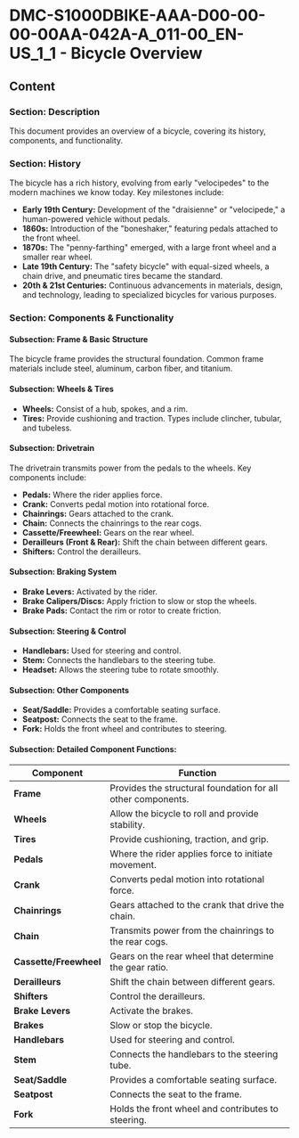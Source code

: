 # DMC-S1000DBIKE-AAA-D00-00-00-00AA-042A-A_011-00_EN-US_1_1 - Bicycle Overview

## Content

### Section: Description

This document provides an overview of a bicycle, covering its history, components, and functionality.

### Section: History

The bicycle has a rich history, evolving from early "velocipedes" to the modern machines we know today. Key milestones include:

*   **Early 19th Century:** Development of the "draisienne" or "velocipede," a human-powered vehicle without pedals.
*   **1860s:** Introduction of the "boneshaker," featuring pedals attached to the front wheel.
*   **1870s:** The "penny-farthing" emerged, with a large front wheel and a smaller rear wheel.
*   **Late 19th Century:** The "safety bicycle" with equal-sized wheels, a chain drive, and pneumatic tires became the standard.
*   **20th & 21st Centuries:** Continuous advancements in materials, design, and technology, leading to specialized bicycles for various purposes.

### Section: Components & Functionality

#### Subsection: Frame & Basic Structure

The bicycle frame provides the structural foundation. Common frame materials include steel, aluminum, carbon fiber, and titanium.

#### Subsection: Wheels & Tires

*   **Wheels:** Consist of a hub, spokes, and a rim.
*   **Tires:** Provide cushioning and traction. Types include clincher, tubular, and tubeless.

#### Subsection: Drivetrain

The drivetrain transmits power from the pedals to the wheels. Key components include:

*   **Pedals:** Where the rider applies force.
*   **Crank:** Converts pedal motion into rotational force.
*   **Chainrings:** Gears attached to the crank.
*   **Chain:** Connects the chainrings to the rear cogs.
*   **Cassette/Freewheel:** Gears on the rear wheel.
*   **Derailleurs (Front & Rear):** Shift the chain between different gears.
*   **Shifters:** Control the derailleurs.

#### Subsection: Braking System

*   **Brake Levers:** Activated by the rider.
*   **Brake Calipers/Discs:** Apply friction to slow or stop the wheels.
*   **Brake Pads:** Contact the rim or rotor to create friction.

#### Subsection: Steering & Control

*   **Handlebars:** Used for steering and control.
*   **Stem:** Connects the handlebars to the steering tube.
*   **Headset:** Allows the steering tube to rotate smoothly.

#### Subsection: Other Components

*   **Seat/Saddle:** Provides a comfortable seating surface.
*   **Seatpost:** Connects the seat to the frame.
*   **Fork:** Holds the front wheel and contributes to steering.

#### Subsection: Detailed Component Functions:

| Component | Function |
|---|---|
| **Frame** | Provides the structural foundation for all other components. |
| **Wheels** | Allow the bicycle to roll and provide stability. |
| **Tires** | Provide cushioning, traction, and grip. |
| **Pedals** | Where the rider applies force to initiate movement. |
| **Crank** | Converts pedal motion into rotational force. |
| **Chainrings** | Gears attached to the crank that drive the chain. |
| **Chain** | Transmits power from the chainrings to the rear cogs. |
| **Cassette/Freewheel** | Gears on the rear wheel that determine the gear ratio. |
| **Derailleurs** | Shift the chain between different gears. |
| **Shifters** | Control the derailleurs. |
| **Brake Levers** | Activate the brakes. |
| **Brakes** | Slow or stop the bicycle. |
| **Handlebars** | Used for steering and control. |
| **Stem** | Connects the handlebars to the steering tube. |
| **Seat/Saddle** | Provides a comfortable seating surface. |
| **Seatpost** | Connects the seat to the frame. |
| **Fork** | Holds the front wheel and contributes to steering. |